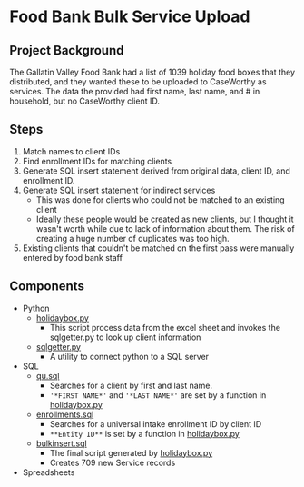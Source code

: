 # Food Bank Bulk Service Upload

## Project Background

The Gallatin Valley Food Bank had a list of 1039 holiday food boxes that they distributed, and they wanted these to be uploaded to CaseWorthy as services. The data the provided had first name, last name, and # in household, but no CaseWorthy client ID.

## Steps

1. Match names to client IDs
1. Find enrollment IDs for matching clients
1. Generate SQL insert statement derived from original data, client ID, and enrollment ID.
1. Generate SQL insert statement for indirect services
   - This was done for clients who could not be matched to an existing client
   - Ideally these people would be created as new clients, but I thought it wasn't worth while due to lack of information about them. The risk of creating a huge number of duplicates was too high.
1. Existing clients that couldn't be matched on the first pass were manually entered by food bank staff
   
   
## Components

- Python
  - [holidaybox.py](holidaybox.py)
    - This script process data from the excel sheet and invokes the sqlgetter.py to look up client information
  - [sqlgetter.py](sqlgetter.py)
    - A utility to connect python to a SQL server
- SQL
  - [qu.sql](qu.sql)
    - Searches for a client by first and last name.
    - `'*FIRST NAME*'` and `'*LAST NAME*'` are set by a function in [holidaybox.py](holidaybox.py)
  - [enrollments.sql](enrollments.sql)
    - Searches for a universal intake enrollment ID by client ID
    - `**Entity ID**` is set by a function in [holidaybox.py](holidaybox.py)
  - [bulkinsert.sql](bulkinsert.sql)
    - The final script generated by [holidaybox.py](holidaybox.py)
    - Creates 709 new Service records
- Spreadsheets